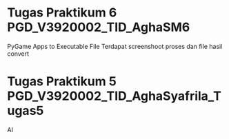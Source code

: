 # Tugas Praktikum 6 PGD_V3920002_TID_AghaSM6
PyGame Apps to Executable File
Terdapat screenshoot proses dan file hasil convert
# Tugas Praktikum 5 PGD_V3920002_TID_AghaSyafrila_Tugas5
AI
